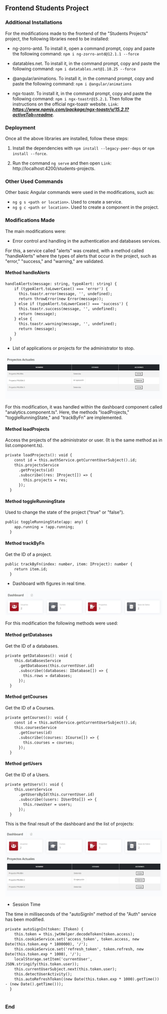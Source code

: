 ## Frontend Students Project


### Additional Installations
For the modifications made to the frontend of the "Students Projects" project, the following libraries need to be installed:

- ng-zorro-antd. To install it, open a command prompt, copy and paste the following command: `npm i ng-zorro-antd@12.1.1 --force`

- datatables.net. To install it, in the command prompt, copy and paste the following command: `npm i datatables.net@1.10.25 --force`

- @angular/animations. To install it, in the command prompt, copy and paste the following command: `npm i @angular/animations`

- ngx-toastr. To install it, in the command prompt, copy and paste the following command: `npm i ngx-toastr@15.2.1`. Then follow the instructions on the official ngx-toastr website. `Link`: ***https://www.npmjs.com/package/ngx-toastr/v/15.2.1?activeTab=readme***.

### Deployment

Once all the above libraries are installed, follow these steps:

1. Install the dependencies with `npm install --legacy-peer-deps` or `npm install --force`.

2. Run the command `ng serve` and then open `Link`: http://localhost:4200/students-projects.

### Other Used Commands

Other basic Angular commands were used in the modifications, such as:

- `ng g s <path or location>`. Used to create a service.
- `ng g c <path or location>`. Used to create a component in the project.

### Modifications Made

The main modifications were:

- Error control and handling in the authentication and databases services.

For this, a service called "alerts" was created, with a method called "handleAlerts" where the types of alerts that occur in the project, such as "error," "success," and "warning," are validated.

#### Method handleAlerts

```
handleAlerts(message: string, typeAlert: string) {
    if (typeAlert.toLowerCase() === 'error') {
      this.toastr.error(message, '', undefined);
      return throwError(new Error(message));
    } else if (typeAlert.toLowerCase() === 'success') {
      this.toastr.success(message, '', undefined);
      return (message);
    } else {
      this.toastr.warning(message, '', undefined);
      return (message);
    }
  }
```

- List of applications or projects for the administrator to stop.

![](https://raw.githubusercontent.com/FelipeM09/imagesProject/main/Imagen%20de%20WhatsApp%202023-06-22%20a%20las%2000.47.09.jpg)

For this modification, it was handled within the dashboard component called "analytics.component.ts". Here, the methods "loadProjects," "toggleRunningState," and "trackByFn" are implemented.

#### Method loadProjects

Access the projects of the administrator or user. (It is the same method as in list.component.ts).

``` 
private loadProjects(): void {
    const id = this.authService.getCurrentUserSubject().id;
    this.projectsService
      .getProjects(id)
      .subscribe((res: IProject[]) => {
        this.projects = res;
      });
  }

```

#### Method toggleRunningState

Used to change the state of the project ("true" or "false").

``` 
public toggleRunningState(app: any) {
    app.running = !app.running;
  }

```

#### Method trackByFn

Get the ID of a project.

``` 
public trackByFn(index: number, item: IProject): number {
    return item.id;
  }

```
- Dashboard with figures in real time.

![](https://raw.githubusercontent.com/FelipeM09/imagesProject/main/Imagen%20de%20WhatsApp%202023-06-22%20a%20las%2000.47.16.jpg)

For this modification the following methods were used:

#### Method getDatabases

Get the ID of a databases.

``` 
private getDatabases(): void {
    this.dataBasesService
      .getDatabases(this.currentUser.id)
      .subscribe((databases: IDatabase[]) => {
        this.rows = databases;
      });
  }

```

#### Method getCourses

Get the ID of a Courses.

``` 
private getCourses(): void {
    const id = this.authService.getCurrentUserSubject().id;
    this.coursesService
      .getCourses(id)
      .subscribe((courses: ICourse[]) => {
        this.courses = courses;
      });
  }

```

#### Method getUsers

Get the ID of a Users.

``` 
private getUsers(): void {
    this.usersService
      .getUsersById(this.currentUser.id)
      .subscribe((users: IUserDto[]) => {
        this.rowsUser = users;
      });
  }

```
This is the final result of the dashboard and the list of projects:

![](https://raw.githubusercontent.com/FelipeM09/imagesProject/main/Imagen%20de%20WhatsApp%202023-06-22%20a%20las%2000.46.36.jpg)

- Session Time

The time in milliseconds of the "autoSignIn" method of the "Auth" service has been modified.

``` 
private autoSignIn(token: IToken) {
    this.token = this.jwtHelper.decodeToken(token.access);
    this.cookieService.set('access_token', token.access, new Date(this.token.exp * 1800000), '/');
    this.cookieService.set('refresh_token', token.refresh, new Date(this.token.exp * 1000), '/');
    localStorage.setItem('currentUser', JSON.stringify(this.token.user));
    this.currentUserSubject.next(this.token.user);
    this.detectUserActivity();
    this.autoRefreshToken((new Date(this.token.exp * 1000).getTime()) - (new Date().getTime()));
  }
  
```


### End
